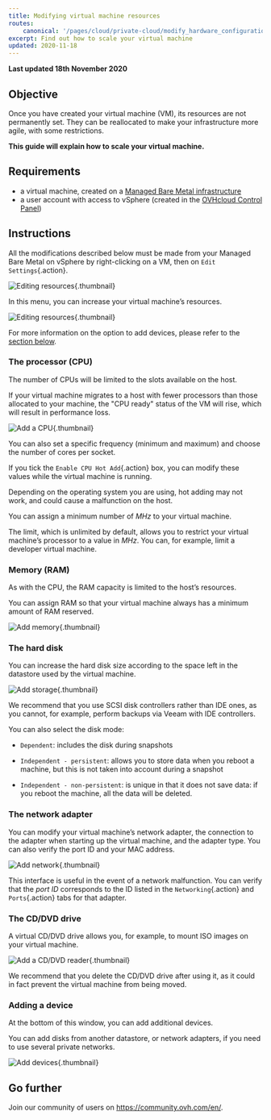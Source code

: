 ```yaml
---
title: Modifying virtual machine resources
routes:
    canonical: '/pages/cloud/private-cloud/modify_hardware_configuration_of_vm'
excerpt: Find out how to scale your virtual machine
updated: 2020-11-18
---
```


**Last updated 18th November 2020**

## Objective

Once you have created your virtual machine (VM), its resources are not permanently set. They can be reallocated to make your infrastructure more agile, with some restrictions.

**This guide will explain how to scale your virtual machine.**


## Requirements

- a virtual machine, created on a [Managed Bare Metal infrastructure](https://www.ovhcloud.com/en-sg/managed-bare-metal/)
- a user account with access to vSphere (created in the [OVHcloud Control Panel](https://ca.ovh.com/auth/?action=gotomanager&from=https://www.ovh.com/sg/&ovhSubsidiary=sg))


## Instructions

All the modifications described below must be made from your Managed Bare Metal on vSphere by right-clicking on a VM, then on `Edit Settings`{.action}.

![Editing resources](images/hardware01.png){.thumbnail}

In this menu, you can increase your virtual machine’s resources.

![Editing resources](images/hardware02.png){.thumbnail}

For more information on the option to add devices, please refer to the [section below](./#adding-a-device).


### The processor (CPU)

The number of CPUs will be limited to the slots available on the host.

If your virtual machine migrates to a host with fewer processors than those allocated to your machine, the "CPU ready" status of the VM will rise, which will result in performance loss.

![Add a CPU](images/hardware03.png){.thumbnail}

You can also set a specific frequency (minimum and maximum) and choose the number of cores per socket.

If you tick the `Enable CPU Hot Add`{.action} box, you can modify these values while the virtual machine is running.

Depending on the operating system you are using, hot adding may not work, and could cause a malfunction on the host.

You can assign a minimum number of *MHz* to your virtual machine.

The limit, which is unlimited by default, allows you to restrict your virtual machine’s processor to a value in *MHz*. You can, for example, limit a developer virtual machine.


### Memory (RAM)

As with the CPU, the RAM capacity is limited to the host’s resources.

You can assign RAM so that your virtual machine always has a minimum amount of RAM reserved.

![Add memory](images/hardware04.png){.thumbnail}


### The hard disk

You can increase the hard disk size according to the space left in the datastore used by the virtual machine.

![Add storage](images/hardware05.png){.thumbnail}

We recommend that you use SCSI disk controllers rather than IDE ones, as you cannot, for example, perform backups via Veeam with IDE controllers.

You can also select the disk mode:

- `Dependent`: includes the disk during snapshots

- `Independent - persistent`: allows you to store data when you reboot a machine, but this is not taken into account during a snapshot

- `Independent - non-persistent`: is unique in that it does not save data: if you reboot the machine, all the data will be deleted.


### The network adapter

You can modify your virtual machine’s network adapter, the connection to the adapter when starting up the virtual machine, and the adapter type. You can also verify the port ID and your MAC address.

![Add network](images/hardware06.png){.thumbnail}

This interface is useful in the event of a network malfunction. You can verify that the *port ID* corresponds to the ID listed in the `Networking`{.action} and `Ports`{.action} tabs for that adapter.


### The CD/DVD drive

A virtual CD/DVD drive allows you, for example, to mount ISO images on your virtual machine.

![Add a CD/DVD reader](images/hardware07.png){.thumbnail}

We recommend that you delete the CD/DVD drive after using it, as it could in fact prevent the virtual machine from being moved.


### Adding a device

At the bottom of this window, you can add additional devices.

You can add disks from another datastore, or network adapters, if you need to use several private networks.

![Add devices](images/hardware08.png){.thumbnail}

## Go further

Join our community of users on <https://community.ovh.com/en/>.
